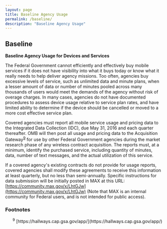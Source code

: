 ```yaml
---
layout: page
title: Baseline Agency Usage
permalink: /baseline/
description: "Baseline Agency Usage"
---
```

## **Baseline**

**Baseline Agency Usage for Devices and Services**

The Federal Government cannot efficiently and effectively buy mobile services if it does not have visibility into what it buys today or know what it really needs to help deliver agency missions.  Too often, agencies buy excessive levels of service, such as unlimited data and minute plans, when a lesser amount of data or number of minutes pooled across many thousands of users would meet the demands of the agency without risk of overage charges.  In many cases, agencies do not have documented procedures to assess device usage relative to service plan rates, and have limited ability to determine if the device should be cancelled or moved to a more cost effective service plan.

Covered agencies must report all mobile service usage and pricing data to the Integrated Data Collection (IDC), due May 31, 2016 and each quarter thereafter. OMB will then post all usage and pricing data to the Acquisition Gateway<sup id="fnr9"><a href="#fn9">9</a></sup> for use by other Federal Government agencies during the market research phase of any wireless contract acquisition.  The reports must, at a minimum, identify the purchased service, including quantity of minutes, data, number of text messages, and the actual utilization of this service.

If a covered agency's existing contracts do not provide for usage reports, covered agencies shall modify these agreements to receive this information at least quarterly, but no less than semi-annually. Specific instructions for data submission will be initially posted in MAX at this URL: [https://community.max.gov/x/LhtGJw](https://community.max.gov/x/LhtGJw) (Note that MAX is an internal community for Federal users, and is not intended for public access).

### Footnotes

<ul style="list-style-type:none">

<li id="fn9"><sup>9</sup> [https://hallways.cap.gsa.gov/app/](https://hallways.cap.gsa.gov/app/)</a></li>
  
